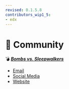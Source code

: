 ```yaml
---
revised: 0.1.5.8
contributors_wip1_5:
- edx
---
```


# 📁 Community

💣 ***[Bombs vs. Sleepwalkers](/README.md)***

- [Email](/community/email.md)
- [Social Media](/community/social_media/readme.md)
- [Website](/community/website/readme.md)
